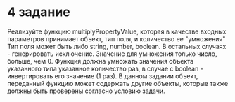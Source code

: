 # 4 задание
Реализуйте функцию multiplyPropertyValue, которая в качестве входных параметров принимает объект, тип поля, и количество ее "умножения"
Тип поля может быть либо string, number, boolean. В остальных случаях - генерировать исключение.
Значение для умножения только число, больше, чем 0.
Функция должна умножать значения объекта указанного типа указанное количество раз, в случае с boolean - инвертировать его значение (1 раз).
В данном задании объект, переданный функцию может содержать другие объекты, которые также должны быть проверены согласно условию задачи.
